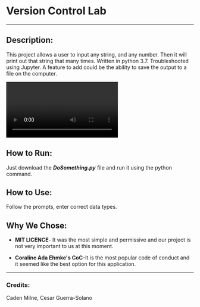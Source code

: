 # Version Control Lab

________

## Description:

This project allows a user to input any string, and any number. Then it will print out that string that many times. Written in python 3.7. Troubleshooted using Jupyter. A feature to add could be the ability to save the output to a file on the computer.

![Alt Text](https://i.gyazo.com/21b95c30218b3864749670ff22bc5916.mp4)

## How to Run:

Just download the ***DoSomething.py*** file and run it using the python command.

## How to Use:

Follow the prompts, enter correct data types. 

## Why We Chose:

* **MIT LICENCE**- It was the most simple and permissive and our project is not very important to us at this moment.

* **Coraline Ada Ehmke's CoC**-It is the most popular code of conduct and it seemed like the best option for this application.

  

________

### Credits:

Caden Milne, Cesar Guerra-Solano

